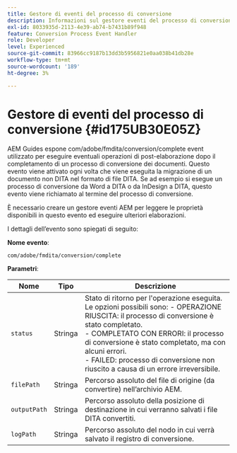 ```yaml
---
title: Gestore di eventi del processo di conversione
description: Informazioni sul gestore eventi del processo di conversione
exl-id: 8033935d-2113-4e39-ab74-b7431b89f948
feature: Conversion Process Event Handler
role: Developer
level: Experienced
source-git-commit: 83966cc9187b13dd3b5956821e0aa038b41db28e
workflow-type: tm+mt
source-wordcount: '189'
ht-degree: 3%

---
```


# Gestore di eventi del processo di conversione {#id175UB30E05Z}

AEM Guides espone com/adobe/fmdita/conversion/complete event utilizzato per eseguire eventuali operazioni di post-elaborazione dopo il completamento di un processo di conversione dei documenti. Questo evento viene attivato ogni volta che viene eseguita la migrazione di un documento non DITA nel formato di file DITA. Se ad esempio si esegue un processo di conversione da Word a DITA o da InDesign a DITA, questo evento viene richiamato al termine del processo di conversione.

È necessario creare un gestore eventi AEM per leggere le proprietà disponibili in questo evento ed eseguire ulteriori elaborazioni.

I dettagli dell’evento sono spiegati di seguito:

**Nome evento**:

```HTTP
com/adobe/fmdita/conversion/complete 
```

**Parametri**:

| Nome | Tipo | Descrizione |
|----|----|-----------|
| `status` | Stringa | Stato di ritorno per l&#39;operazione eseguita. Le opzioni possibili sono: -   OPERAZIONE RIUSCITA: il processo di conversione è stato completato. <br> -   COMPLETATO CON ERRORI: il processo di conversione è stato completato, ma con alcuni errori. <br>-   FAILED: processo di conversione non riuscito a causa di un errore irreversibile. |
| `filePath` | Stringa | Percorso assoluto del file di origine \(da convertire\) nell’archivio AEM. |
| `outputPath` | Stringa | Percorso assoluto della posizione di destinazione in cui verranno salvati i file DITA convertiti. |
| `logPath` | Stringa | Percorso assoluto del nodo in cui verrà salvato il registro di conversione. |
